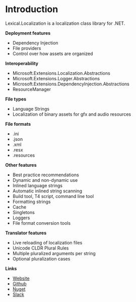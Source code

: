 # Introduction
Lexical.Localization is a localization class library for .NET.

**Deployment features**
* Dependency Injection
* File providers
* Control over how assets are organized

**Interoperability**
* Microsoft.Extensions.Localization.Abstractions
* Microsoft.Extensions.Logger.Abstractions
* Microsoft.Extensions.DependencyInjection.Abstractions
* ResourceManager

**File types**
 * Language Strings
 * Localization of binary assets for gfx and audio resources

**File formats**
 * .ini
 * .json
 * .xml
 * .resx
 * .resources

**Other features**
* Best practice recommendations
* Dynamic and non-dynamic use
* Inlined language strings
* Automatic inlined string scanning
* Build tool, T4 script, command line tool
* Formatting strings
* Cache
* Singletons
* Loggers
* File format conversion tools

**Translator features**
 * Live reloading of localization files
 * Unicode CLDR Plural Rules
 * Multiple pluralized arguments per string
 * Optional pluralization cases

**Links**
* [Website](http://lexical.fi/Localization/index.html)
* [Github](https://github.com/tagcode/Lexical.Localization)
* [Nuget](https://www.nuget.org/packages/Lexical.Localization/)
* [Slack](https://lexicalworkspace.slack.com/messages/CKLA0SUHK/)
